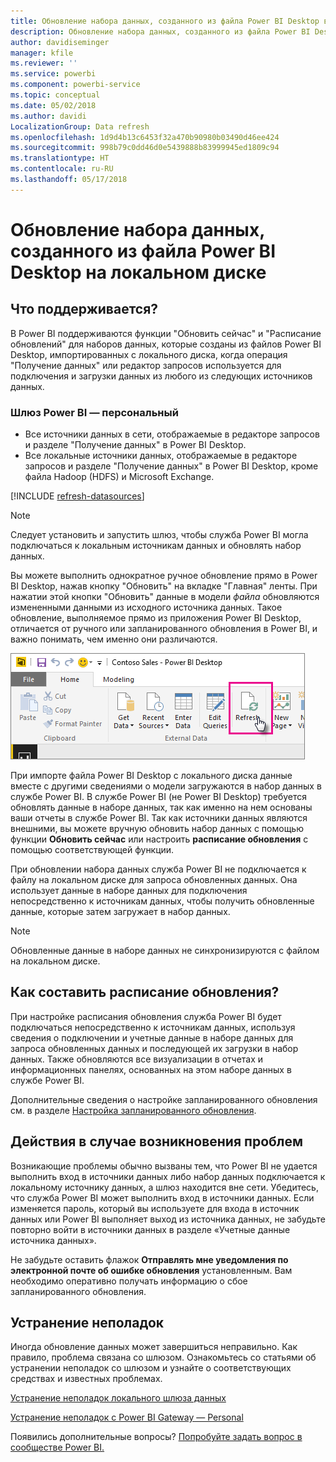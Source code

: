 ```yaml
---
title: Обновление набора данных, созданного из файла Power BI Desktop в OneDrive (на локальном диске)
description: Обновление набора данных, созданного из файла Power BI Desktop на локальном диске
author: davidiseminger
manager: kfile
ms.reviewer: ''
ms.service: powerbi
ms.component: powerbi-service
ms.topic: conceptual
ms.date: 05/02/2018
ms.author: davidi
LocalizationGroup: Data refresh
ms.openlocfilehash: 1d9d4b13c6453f32a470b90980b03490d46ee424
ms.sourcegitcommit: 998b79c0dd46d0e5439888b83999945ed1809c94
ms.translationtype: HT
ms.contentlocale: ru-RU
ms.lasthandoff: 05/17/2018
---
```

# <a name="refresh-a-dataset-created-from-a-power-bi-desktop-file-on-a-local-drive"></a>Обновление набора данных, созданного из файла Power BI Desktop на локальном диске
## <a name="whats-supported"></a>Что поддерживается?
В Power BI поддерживаются функции "Обновить сейчас" и "Расписание обновлений" для наборов данных, которые созданы из файлов Power BI Desktop, импортированных с локального диска, когда операция "Получение данных" или редактор запросов используется для подключения и загрузки данных из любого из следующих источников данных.

### <a name="power-bi-gateway---personal"></a>Шлюз Power BI — персональный
* Все источники данных в сети, отображаемые в редакторе запросов и разделе "Получение данных" в Power BI Desktop.
* Все локальные источники данных, отображаемые в редакторе запросов и разделе "Получение данных" в Power BI Desktop, кроме файла Hadoop (HDFS) и Microsoft Exchange.

<!-- Refresh Data sources-->
[!INCLUDE [refresh-datasources](./includes/refresh-datasources.md)]

> [!NOTE]
> Следует установить и запустить шлюз, чтобы служба Power BI могла подключаться к локальным источникам данных и обновлять набор данных.
> 
> 

Вы можете выполнить однократное ручное обновление прямо в Power BI Desktop, нажав кнопку "Обновить" на вкладке "Главная" ленты. При нажатии этой кнопки "Обновить" данные в модели *файла* обновляются измененными данными из исходного источника данных. Такое обновление, выполняемое прямо из приложения Power BI Desktop, отличается от ручного или запланированного обновления в Power BI, и важно понимать, чем именно они различаются.

![](media/refresh-desktop-file-local-drive/pbix-refresh.png)

При импорте файла Power BI Desktop с локального диска данные вместе с другими сведениями о модели загружаются в набор данных в службе Power BI. В службе Power BI (не Power BI Desktop) требуется обновлять данные в наборе данных, так как именно на нем основаны ваши отчеты в службе Power BI. Так как источники данных являются внешними, вы можете вручную обновить набор данных с помощью функции **Обновить сейчас** или настроить **расписание обновления** с помощью соответствующей функции.

При обновлении набора данных служба Power BI не подключается к файлу на локальном диске для запроса обновленных данных. Она использует данные в наборе данных для подключения непосредственно к источникам данных, чтобы получить обновленные данные, которые затем загружает в набор данных.

> [!NOTE]
> Обновленные данные в наборе данных не синхронизируются с файлом на локальном диске.
> 
> 

## <a name="how-do-i-schedule-refresh"></a>Как составить расписание обновления?
При настройке расписания обновления служба Power BI будет подключаться непосредственно к источникам данных, используя сведения о подключении и учетные данные в наборе данных для запроса обновленных данных и последующей их загрузки в набор данных. Также обновляются все визуализации в отчетах и информационных панелях, основанных на этом наборе данных в службе Power BI.

Дополнительные сведения о настройке запланированного обновления см. в разделе [Настройка запланированного обновления](refresh-scheduled-refresh.md).

## <a name="when-things-go-wrong"></a>Действия в случае возникновения проблем
Возникающие проблемы обычно вызваны тем, что Power BI не удается выполнить вход в источники данных либо набор данных подключается к локальному источнику данных, а шлюз находится вне сети. Убедитесь, что служба Power BI может выполнить вход в источники данных. Если изменяется пароль, который вы используете для входа в источник данных или Power BI выполняет выход из источника данных, не забудьте повторно войти в источники данных в разделе «Учетные данные источника данных».

Не забудьте оставить флажок **Отправлять мне уведомления по электронной почте об ошибке обновления** установленным. Вам необходимо оперативно получать информацию о сбое запланированного обновления.

## <a name="troubleshooting"></a>Устранение неполадок
Иногда обновление данных может завершиться неправильно. Как правило, проблема связана со шлюзом. Ознакомьтесь со статьями об устранении неполадок со шлюзом и узнайте о соответствующих средствах и известных проблемах.

[Устранение неполадок локального шлюза данных](service-gateway-onprem-tshoot.md)

[Устранение неполадок с Power BI Gateway — Personal](service-admin-troubleshooting-power-bi-personal-gateway.md)

Появились дополнительные вопросы? [Попробуйте задать вопрос в сообществе Power BI.](http://community.powerbi.com/)

